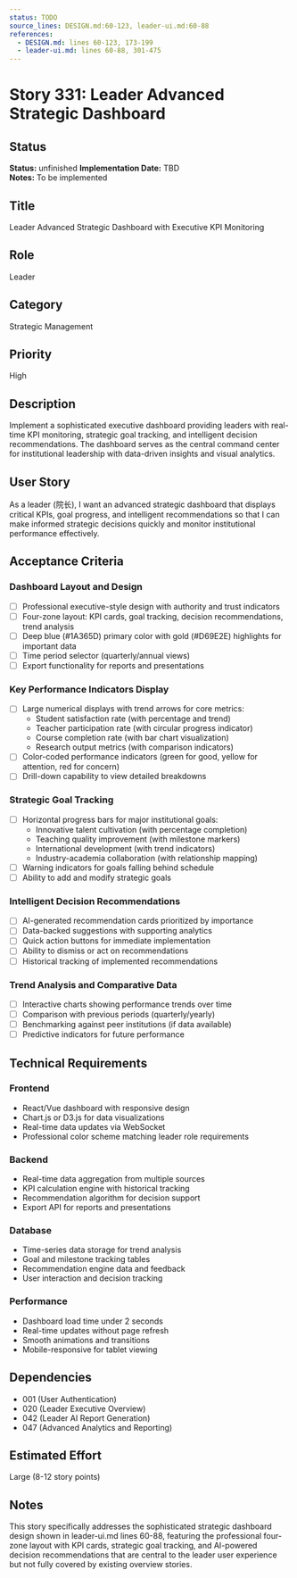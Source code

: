 ```yaml
---
status: TODO
source_lines: DESIGN.md:60-123, leader-ui.md:60-88
references:
  - DESIGN.md: lines 60-123, 173-199
  - leader-ui.md: lines 60-88, 301-475
---
```

# Story 331: Leader Advanced Strategic Dashboard

## Status
**Status:** unfinished
**Implementation Date:** TBD  
**Notes:** To be implemented

## Title
Leader Advanced Strategic Dashboard with Executive KPI Monitoring

## Role
Leader

## Category
Strategic Management

## Priority
High

## Description
Implement a sophisticated executive dashboard providing leaders with real-time KPI monitoring, strategic goal tracking, and intelligent decision recommendations. The dashboard serves as the central command center for institutional leadership with data-driven insights and visual analytics.

## User Story
As a leader (院长), I want an advanced strategic dashboard that displays critical KPIs, goal progress, and intelligent recommendations so that I can make informed strategic decisions quickly and monitor institutional performance effectively.

## Acceptance Criteria

### Dashboard Layout and Design
- [ ] Professional executive-style design with authority and trust indicators
- [ ] Four-zone layout: KPI cards, goal tracking, decision recommendations, trend analysis
- [ ] Deep blue (#1A365D) primary color with gold (#D69E2E) highlights for important data
- [ ] Time period selector (quarterly/annual views)
- [ ] Export functionality for reports and presentations

### Key Performance Indicators Display
- [ ] Large numerical displays with trend arrows for core metrics:
  - Student satisfaction rate (with percentage and trend)
  - Teacher participation rate (with circular progress indicator)
  - Course completion rate (with bar chart visualization)
  - Research output metrics (with comparison indicators)
- [ ] Color-coded performance indicators (green for good, yellow for attention, red for concern)
- [ ] Drill-down capability to view detailed breakdowns

### Strategic Goal Tracking
- [ ] Horizontal progress bars for major institutional goals:
  - Innovative talent cultivation (with percentage completion)
  - Teaching quality improvement (with milestone markers)
  - International development (with trend indicators)
  - Industry-academia collaboration (with relationship mapping)
- [ ] Warning indicators for goals falling behind schedule
- [ ] Ability to add and modify strategic goals

### Intelligent Decision Recommendations
- [ ] AI-generated recommendation cards prioritized by importance
- [ ] Data-backed suggestions with supporting analytics
- [ ] Quick action buttons for immediate implementation
- [ ] Ability to dismiss or act on recommendations
- [ ] Historical tracking of implemented recommendations

### Trend Analysis and Comparative Data
- [ ] Interactive charts showing performance trends over time
- [ ] Comparison with previous periods (quarterly/yearly)
- [ ] Benchmarking against peer institutions (if data available)
- [ ] Predictive indicators for future performance

## Technical Requirements

### Frontend
- React/Vue dashboard with responsive design
- Chart.js or D3.js for data visualizations
- Real-time data updates via WebSocket
- Professional color scheme matching leader role requirements

### Backend
- Real-time data aggregation from multiple sources
- KPI calculation engine with historical tracking
- Recommendation algorithm for decision support
- Export API for reports and presentations

### Database
- Time-series data storage for trend analysis
- Goal and milestone tracking tables
- Recommendation engine data and feedback
- User interaction and decision tracking

### Performance
- Dashboard load time under 2 seconds
- Real-time updates without page refresh
- Smooth animations and transitions
- Mobile-responsive for tablet viewing

## Dependencies
- 001 (User Authentication)
- 020 (Leader Executive Overview)
- 042 (Leader AI Report Generation)
- 047 (Advanced Analytics and Reporting)

## Estimated Effort
Large (8-12 story points)

## Notes
This story specifically addresses the sophisticated strategic dashboard design shown in leader-ui.md lines 60-88, featuring the professional four-zone layout with KPI cards, strategic goal tracking, and AI-powered decision recommendations that are central to the leader user experience but not fully covered by existing overview stories.
